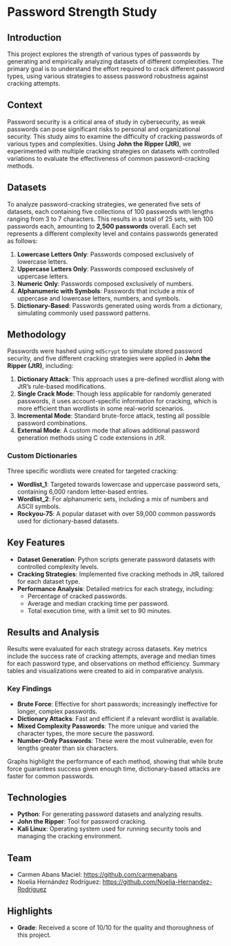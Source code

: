 # Password Strength Study

## Introduction
This project explores the strength of various types of passwords by generating and empirically analyzing datasets of different complexities. The primary goal is to understand the effort required to crack different password types, using various strategies to assess password robustness against cracking attempts.

## Context
Password security is a critical area of study in cybersecurity, as weak passwords can pose significant risks to personal and organizational security. This study aims to examine the difficulty of cracking passwords of various types and complexities. Using **John the Ripper (JtR)**, we experimented with multiple cracking strategies on datasets with controlled variations to evaluate the effectiveness of common password-cracking methods.

## Datasets
To analyze password-cracking strategies, we generated five sets of datasets, each containing five collections of 100 passwords with lengths ranging from 3 to 7 characters. This results in a total of 25 sets, with 100 passwords each, amounting to **2,500 passwords** overall. Each set represents a different complexity level and contains passwords generated as follows:


1. **Lowercase Letters Only**: Passwords composed exclusively of lowercase letters.
2. **Uppercase Letters Only**: Passwords composed exclusively of uppercase letters.
3. **Numeric Only**: Passwords composed exclusively of numbers.
4. **Alphanumeric with Symbols**: Passwords that include a mix of uppercase and lowercase letters, numbers, and symbols.
5. **Dictionary-Based**: Passwords generated using words from a dictionary, simulating commonly used password patterns.

## Methodology
Passwords were hashed using `md5crypt` to simulate stored password security, and five different cracking strategies were applied in **John the Ripper (JtR)**, including:

1. **Dictionary Attack**: This approach uses a pre-defined wordlist along with JtR’s rule-based modifications.
2. **Single Crack Mode**: Though less applicable for randomly generated passwords, it uses account-specific information for cracking, which is more efficient than wordlists in some real-world scenarios.
3. **Incremental Mode**: Standard brute-force attack, testing all possible password combinations.
4. **External Mode**: A custom mode that allows additional password generation methods using C code extensions in JtR.

### Custom Dictionaries
Three specific wordlists were created for targeted cracking:
- **Wordlist_1**: Targeted towards lowercase and uppercase password sets, containing 6,000 random letter-based entries.
- **Wordlist_2**: For alphanumeric sets, including a mix of numbers and ASCII symbols.
- **Rockyou-75**: A popular dataset with over 59,000 common passwords used for dictionary-based datasets.

## Key Features
- **Dataset Generation**: Python scripts generate password datasets with controlled complexity levels.
- **Cracking Strategies**: Implemented five cracking methods in JtR, tailored for each dataset type.
- **Performance Analysis**: Detailed metrics for each strategy, including:
  - Percentage of cracked passwords.
  - Average and median cracking time per password.
  - Total execution time, with a limit set to 90 minutes.

## Results and Analysis
Results were evaluated for each strategy across datasets. Key metrics include the success rate of cracking attempts, average and median times for each password type, and observations on method efficiency. Summary tables and visualizations were created to aid in comparative analysis.

### Key Findings
- **Brute Force**: Effective for short passwords; increasingly ineffective for longer, complex passwords.
- **Dictionary Attacks**: Fast and efficient if a relevant wordlist is available.
- **Mixed Complexity Passwords**: The more unique and varied the character types, the more secure the password.
- **Number-Only Passwords**: These were the most vulnerable, even for lengths greater than six characters.

Graphs highlight the performance of each method, showing that while brute force guarantees success given enough time, dictionary-based attacks are faster for common passwords.

## Technologies
- **Python**: For generating password datasets and analyzing results.
- **John the Ripper**: Tool for password cracking.
- **Kali Linux**: Operating system used for running security tools and managing the cracking environment.

## Team
- Carmen Abans Maciel: https://github.com/carmenabans
- Noelia Hernández Rodríguez: https://github.com/Noelia-Hernandez-Rodriguez

## Highlights
- **Grade**: Received a score of 10/10 for the quality and thoroughness of this project.


